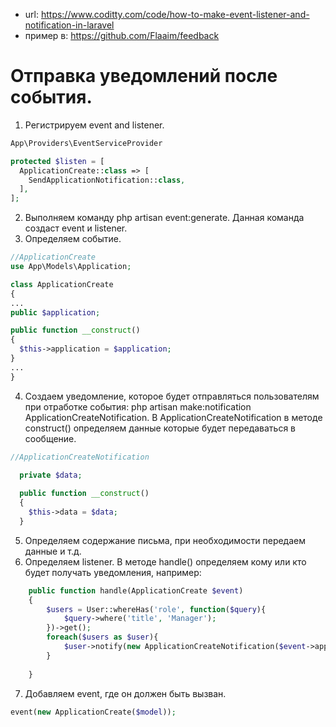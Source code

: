 - url: https://www.coditty.com/code/how-to-make-event-listener-and-notification-in-laravel
- пример в: https://github.com/Flaaim/feedback

# Отправка уведомлений после события.
1. Регистрируем event and listener.
```php
App\Providers\EventServiceProvider

protected $listen = [
  ApplicationCreate::class => [
    SendApplicationNotification::class,
  ],
];
```
2. Выполняем команду php artisan event:generate. Данная команда создаст event и listener.
3. Определяем событие.
```php
//ApplicationCreate
use App\Models\Application;

class ApplicationCreate
{
...
public $application;

public function __construct()
{
  $this->application = $application;
}
...
}
```
4. Создаем уведомление, которое будет отправляться пользователям при отработке события: php artisan make:notification ApplicationCreateNotification. В ApplicationCreateNotification в методе construct() определяем данные которые будет передаваться в сообщение.
```php
//ApplicationCreateNotification

  private $data;
  
  public function __construct()
  {
    $this->data = $data;
  }
```
5. Определяем содержание письма, при необходимости передаем данные и т.д.
6. Определяем listener. В методе handle() определяем кому или кто будет получать уведомления, например:
```php
    public function handle(ApplicationCreate $event)
    {
        $users = User::whereHas('role', function($query){
            $query->where('title', 'Manager');
        })->get();
        foreach($users as $user){
            $user->notify(new ApplicationCreateNotification($event->application));
        }
        
    }

```
7. Добавляем event, где он должен быть вызван.
```php
event(new ApplicationCreate($model));
```
